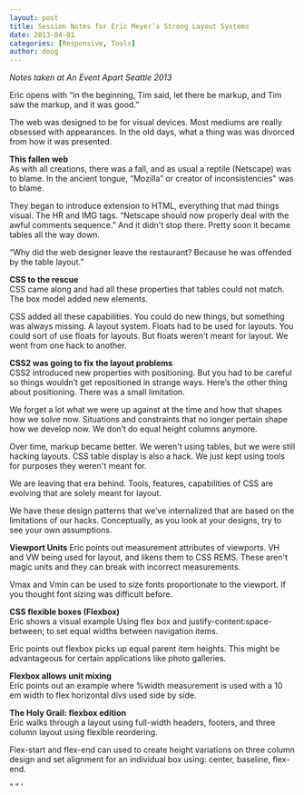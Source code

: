 ```yaml
---
layout: post
title: Session Notes for Eric Meyer’s Strong Layout Systems
date: 2013-04-01
categories: [Responsive, Tools]
author: doug
---
```

*Notes taken at An Event Apart Seattle 2013*

Eric opens with “in the beginning, Tim said, let there be markup, and Tim saw the markup, and it was good.”

The web was designed to be for visual devices. Most mediums are really obsessed with appearances. In the old days, what a thing was was divorced from how it was presented.

**This fallen web**  
As with all creations, there was a fall, and as usual a reptile (Netscape) was to blame. In the ancient tongue, “Mozilla” or creator of inconsistencies" was to blame. 

They began to introduce extension to HTML, everything that mad things visual. The HR and IMG tags. “Netscape should now properly  deal with the awful comments sequence.” And it didn't stop there. Pretty soon it became tables all the way down. 

“Why did the web designer leave the restaurant? Because he was offended by the table layout.”

**CSS to the rescue**  
CSS came along and had all these properties that tables could not match. The box model added new elements.

CSS added all these capabilities. You could do new things, but something was always missing. A layout system. Floats had to be used for layouts. You could sort of use floats for layouts. But floats weren't meant for layout. We went from one hack to another.  

**CSS2 was going to fix the layout problems**  
CSS2 introduced new properties with positioning. But you had to be careful so things wouldn’t get repositioned in strange ways. Here’s the other thing about positioning. There was a small limitation.

We forget a lot what we were up against at the time and how that shapes how we solve now. Situations and constraints that no longer pertain shape how we develop now. We don’t do equal height columns anymore. 

Over time, markup became better. We weren't using tables, but we were still hacking layouts. CSS table display is also a hack. We just kept using tools for purposes they weren't meant for.

We are leaving that era behind. Tools, features, capabilities of CSS are evolving that are solely meant for layout. 

We have these design patterns that we’ve internalized that are based on the limitations of our hacks. Conceptually, as you look  at your designs, try to see your own assumptions.

**Viewport Units**
Eric points out measurement attributes of viewports. VH and VW being used for layout, and likens them to CSS REMS. These aren't magic units and they can break with incorrect measurements. 

Vmax and Vmin can be used to size fonts proportionate to the viewport. If you thought font sizing was difficult before.

**CSS flexible boxes (Flexbox)**  
Eric shows a visual example Using flex box and justify-content:space-between; to set equal widths between navigation items.

Eric points out flexbox picks up equal parent item heights. This might be advantageous for certain applications like photo galleries.

**Flexbox allows unit mixing**  
Eric points out an example where %width measurement is used with a 10 em width to flex horizontal divs used side by side.

**The Holy Grail: flexbox edition**  
Eric walks through a layout using full-width headers, footers, and three column layout using flexible reordering.

Flex-start and flex-end can used to create height variations on three column design and set alignment for an individual box using: center, baseline, flex-end.

“ ” ’